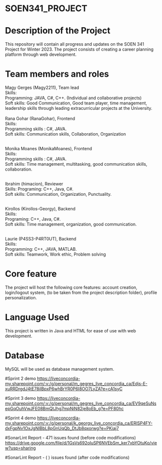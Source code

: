 # SOEN341_PROJECT

# Description of the Project 

This repository will contain all progress and updates on the SOEN 341 Project for Winter 2023. The project consists of creating a career planning platform through 
web development. 

# Team members and roles
Magy Gerges  (Magy2211), Team lead <br />
Skills: <br />
Programming: JAVA, C#, C++. (Individual and collaborative projects)<br />
        Soft skills: Good Communication, Good team player, time management, <br />
        leadership skills through leading extracurricular projects at the University. <br /> <br />
Rana Gohar   (RanaGohar), Frontend <br /> 
Skills: <br />
Programming skills : C#, JAVA. <br /> 
Soft skills: Communication skills, Collaboration, Organization <br /> <br />

Monika Moanes       (MonikaMoanes), Frontend <br />
Skills: <br />
Programming skills : C#, JAVA. <br />
Soft skills: Time management, multitasking, good communication skills, collaboration. <br /> <br />

Ibrahim      (himacion), Reviewer <br />
Skills:
Programing: C++, Java, C#. <br />
Soft skills: Communication, Organization, Punctuality. <br /> <br />

Kirollos     (Kirollos-Georgy), Backend <br />
Skills: <br />
Programing: C++, Java, C#. <br />
Soft skills: Time management, organization, good communication. <br /> <br />

Laurie       (P4SS3-P4RT0UT), Backend <br />
Skills: <br />
Programming: C++, JAVA, MATLAB. <br />
Soft skills: Teamwork, Work ethic, Problem solving

# Core feature 
The project will host the following core features: account creation, login/logout system, (to be taken from the project description folder), profile personalization.

# Language Used 

This project is written in Java and HTML for ease of use with web development.

# Database

MySQL will be used as database management system.

#Sprint 2 demo 
https://liveconcordia-my.sharepoint.com/:v:/g/personal/m_gegres_live_concordia_ca/Edjs-E-xuRRDrgdJ4tE78iIBpxP6whBrYR0P6I8OO7LyZA?e=cA1syC

#Sprint 3 demo 
https://liveconcordia-my.sharepoint.com/:v:/g/personal/m_gegres_live_concordia_ca/EV9qeSuNsepGqOuhVwJFE08BmQtJhg7mpNiN82je8oEb_g?e=PF80hc

#Sprint 4 demo
https://liveconcordia-my.sharepoint.com/:v:/g/personal/k_georgy_live_concordia_ca/ERlSP4FY-dxFgpNv1OxJgNIBbL8pGnUqQb_DtJb8qxorwg?e=PKiaj7

#SonarLint Report - 471 issues found (before code modifications)
https://drive.google.com/file/d/1GsVs692oIuSP6NVEbSm_ker7xbYOtuKo/view?usp=sharing

#SonarLint Report - (  ) issues found (after code modifications)
